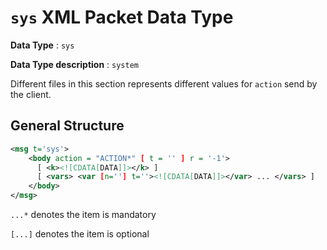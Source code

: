 `sys` XML Packet Data Type
==========================

__Data Type__              : `sys`

__Data Type description__ : `system`

Different files in this section represents different values for `action` send by the client.

## General Structure

```xml
<msg t='sys'>
    <body action = "ACTION*" [ t = '' ] r = '-1'> 
      [ <k><![CDATA[DATA]]></k> ]
      [ <vars> <var [n=''] t=''><![CDATA[DATA]]></var> ... </vars> ]
	</body>
</msg>
```

`...*` denotes the item is mandatory

`[...]` denotes the item is optional

